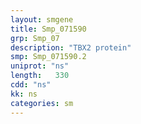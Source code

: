 ```yaml
---
layout: smgene
title: Smp_071590
grp: Smp_07
description: "TBX2 protein"
smp: Smp_071590.2
uniprot: "ns"
length:   330
cdd: "ns"
kk: ns
categories: sm
---
```

